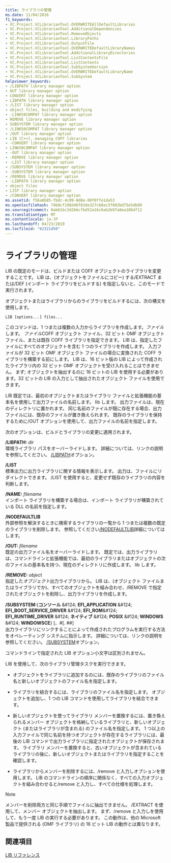 ```yaml
---
title: ライブラリの管理
ms.date: 11/04/2016
f1_keywords:
- VC.Project.VCLibrarianTool.OVERWRITEAllDefaultLibraries
- VC.Project.VCLibrarianTool.AdditionalDependencies
- VC.Project.VCLibrarianTool.RemoveObjects
- VC.Project.VCLibrarianTool.LibraryPaths
- VC.Project.VCLibrarianTool.OutputFile
- VC.Project.VCLibrarianTool.OVERWRITEDefaultLibraryNames
- VC.Project.VCLibrarianTool.AdditionalLibraryDirectories
- VC.Project.VCLibrarianTool.ListContentsFile
- VC.Project.VCLibrarianTool.ListContents
- VC.Project.VCLibrarianTool.SubSystemVersion
- VC.Project.VCLibrarianTool.OVERWRITEDefaultLibraryName
- VC.Project.VCLibrarianTool.SubSystem
helpviewer_keywords:
- /LIBPATH library manager option
- OUT library manager option
- CONVERT library manager option
- LIBPATH library manager option
- /LIST library manager option
- object files, building and modifying
- -LINK50COMPAT library manager option
- REMOVE library manager option
- SUBSYSTEM library manager option
- /LINK50COMPAT library manager option
- /OUT library manager option
- LIB [C++], managing COFF libraries
- -CONVERT library manager option
- LINK50COMPAT library manager option
- -OUT library manager option
- -REMOVE library manager option
- -LIST library manager option
- /SUBSYSTEM library manager option
- -SUBSYSTEM library manager option
- /REMOVE library manager option
- -LIBPATH library manager option
- object files
- LIST library manager option
- /CONVERT library manager option
ms.assetid: f56a8b85-fbdc-4c09-8d8e-00f0ffe1da53
ms.openlocfilehash: 74b8cf198d46f83de327c68ac5f883bd75e5db80
ms.sourcegitcommit: 0ab61bc3d2b6cfbd52a16c6ab2b97a8ea1864f12
ms.translationtype: MT
ms.contentlocale: ja-JP
ms.lasthandoff: 04/23/2019
ms.locfileid: "62321450"
---
```

# <a name="managing-a-library"></a>ライブラリの管理

LIB の既定のモードは、ビルドまたは COFF オブジェクトのライブラリを変更することです。 LIB は、(オブジェクトをファイルにコピー) する/EXTRACT または/DEF (インポート ライブラリをビルドする) を指定しないと、このモードで実行されます。

オブジェクトまたはライブラリからのライブラリをビルドするには、次の構文を使用します。

```
LIB [options...] files...
```

このコマンドは、1 つまたは複数の入力からライブラリを作成します。*ファイル*します。 *ファイル*COFF オブジェクト ファイル、32 ビット OMF オブジェクト ファイル、または既存 COFF ライブラリを指定できます。 LIB は、指定したファイルにすべてのオブジェクトを含む 1 つのライブラリを作成します。 入力ファイルが 32 ビット OMF オブジェクト ファイルの場合に変換された COFF ライブラリを構築する前にします。 LIB は、16 ビット版の LIB によって作成されたライブラリ内の 32 ビット OMF オブジェクトを受け入れることはできません。 まず; オブジェクトを抽出するのに 16 ビットの LIB を使用する必要があります。32 ビットの LIB の入力として抽出されたオブジェクト ファイルを使用できます。

LIB 既定では、最初のオブジェクトまたはライブラリ ファイルと拡張機能の基本名を使用して出力ファイルの名前します。 lib します。 出力ファイルは、現在のディレクトリに置かれます。 同じ名前のファイルが既に存在する場合、出力ファイルには、既存のファイルが置き換えられます。 既存のライブラリを保持するために/OUT オプションを使用して、出力ファイルの名前を指定します。

次のオプションは、ビルドとライブラリの変更に適用されます。

**/LIBPATH:** *dir*<br/>
環境ライブラリ パスをオーバーライドします。 詳細については、リンクの説明を参照してください。 [/LIBPATH](libpath-additional-libpath.md)オプション。

**/LIST**<br/>
標準出力に出力ライブラリに関する情報を表示します。 出力は、ファイルにリダイレクトできます。 /LIST を使用すると、変更せず既存のライブラリの内容を判断します。

**/NAME:** *filename*<br/>
インポート ライブラリを構築する場合は、インポート ライブラリが構築されている DLL の名前を指定します。

**/NODEFAULTLIB**<br/>
外部参照を解決するときに検索するライブラリの一覧から 1 つまたは複数の既定のライブラリを削除します。 参照してください[/NODEFAULTLIB](nodefaultlib-ignore-libraries.md)詳細についてはします。

**/OUT:** *filename*<br/>
既定の出力ファイル名をオーバーライドします。 既定では、出力ライブラリは、コマンドラインと拡張機能では、最初のライブラリまたはオブジェクトの次のファイルの基本名を持つ、現在のディレクトリに作成します。 lib します。

**/REMOVE:** *object*<br/>
指定した*オブジェクト*出力ライブラリから。 LIB は、(オブジェクト ファイルまたはライブラリでか)、すべてのオブジェクトを組み合わせ、/REMOVE で指定されたオブジェクトを削除し、出力ライブラリを作成します。

**/SUBSYSTEM:**{**コンソール** &AMP;#124; **EFI_APPLICATION** &AMP;#124; **EFI_BOOT_SERVICE_DRIVER** &AMP;#124; **EFI_ROM**&AMP;#124; **EFI_RUNTIME_DRIVER** &AMP;#124; **ネイティブ** &AMP;#124; **POSIX** &AMP;#124; **WINDOWS** &AMP;#124; **WINDOWSCE**} [、#[. ##]<br/>
出力ライブラリにリンクすることによって作成されたプログラムを実行する方法をオペレーティング システムに指示します。 詳細については、リンクの説明を参照してください。 [/SUBSYSTEM](subsystem-specify-subsystem.md)オプション。

コマンドラインで指定された LIB オプション小文字は区別されません。

LIB を使用して、次のライブラリ管理タスクを実行できます。

- オブジェクトをライブラリに追加するのには、既存のライブラリのファイル名と新しいオブジェクトのファイル名を指定します。

- ライブラリを結合するには、ライブラリのファイル名を指定します。 オブジェクトを追加し、1 つの LIB コマンドを使用してライブラリを結合できます。

- 新しいオブジェクトを使ってライブラリ メンバーを置換するには、置き換えられるメンバー オブジェクトを格納しているライブラリと、新しいオブジェクト (またはライブラリが含まれる) のファイル名を指定します。 1 つ以上の入力ファイルで同じ名前を持つオブジェクトが存在するライブラリには、最後の LIB コマンドで出力ライブラリに指定されたオブジェクトが保存されます。 ライブラリ メンバーを置換すると、古いオブジェクトが含まれているライブラリの後に、新しいオブジェクトまたはライブラリを指定することを確認します。

- ライブラリからメンバーを削除するには、/remove と入力しオプションを使用します。 LIB のコマンドラインの順序に関係なく、すべての入力オブジェクトを組み合わせると/remove と入力し、すべての仕様を処理します。

> [!NOTE]
>  メンバーを削除両方と同じ手順でファイルに抽出できません。 /EXTRACT を使用して、メンバー オブジェクトを抽出します。 まず、/remove と入力しを使用して、もう一度 LIB の実行する必要があります。 この動作は、他の Microsoft 製品で提供される (OMF ライブラリ) の 16 ビット LIB の動作とは異なります。

## <a name="see-also"></a>関連項目

[LIB リファレンス](lib-reference.md)
